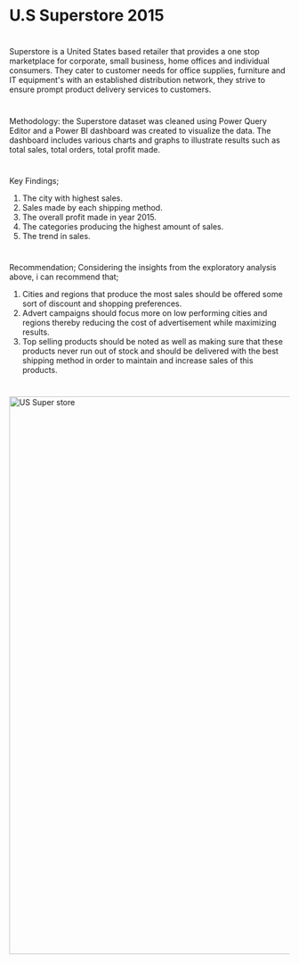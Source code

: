 # U.S Superstore 2015
#
Superstore is a United States based retailer that provides a one stop marketplace for corporate, small business, home offices and individual consumers. They cater  to customer needs for office supplies, furniture and IT equipment's with an established distribution network, they strive to ensure prompt product delivery services to customers.
#
Methodology: the Superstore dataset was cleaned using Power Query Editor and a Power BI dashboard was created to visualize the data. The dashboard includes various charts and graphs to illustrate results such as total sales, total orders, total profit made.
#
Key Findings;
1. The city with highest sales.
2. Sales made by each shipping method.
3. The overall profit made in year 2015.
4. The categories producing the highest amount of sales.
5. The trend in sales.
#
Recommendation;
Considering the insights from the exploratory analysis above, i can recommend that;
1. Cities and regions that produce the most sales should be offered some sort of discount and shopping preferences.
2. Advert campaigns should focus more on low performing cities and regions thereby reducing the cost of advertisement while maximizing results.
3. Top selling products should be noted as well as making sure that these products never run out of stock and should be delivered with the best shipping method in order to maintain and increase sales of this products.
#


<img width="1000" alt="US Super store" src="https://github.com/user-attachments/assets/0a90f1fe-4efa-4ee6-92af-d5966bdb79af">
